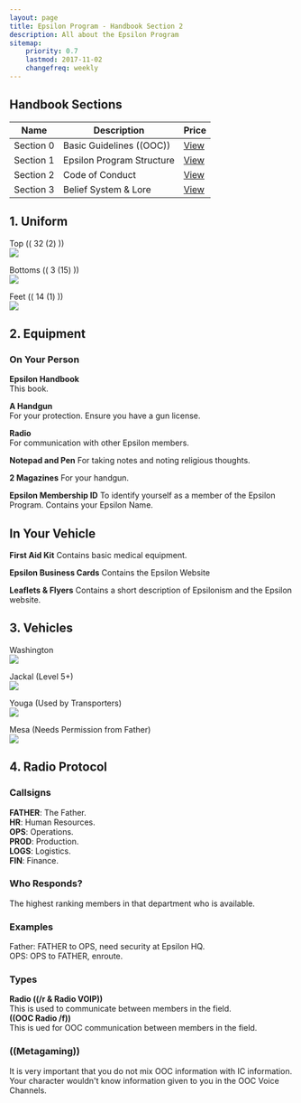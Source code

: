 ```yaml
---
layout: page
title: Epsilon Program - Handbook Section 2
description: All about the Epsilon Program
sitemap:
    priority: 0.7
    lastmod: 2017-11-02
    changefreq: weekly
---
```

## Handbook Sections
<div class="table-wrapper">
	<table>
		<thead>
			<tr>
				<th>Name</th>
				<th>Description</th>
				<th>Price</th>
			</tr>
		</thead>
		<tbody>
			<tr>
				<td>Section 0</td>
				<td>Basic Guidelines ((OOC))</td>
				<td><a href="/section0">View</a></td>
			</tr>
			<tr>
				<td>Section 1</td>
				<td>Epsilon Program Structure</td>
				<td><a href="/section1">View</a></td>
			</tr>
			<tr>
				<td>Section 2</td>
				<td>Code of Conduct</td>
				<td><a href="/section2">View</a></td>
			</tr>
			<tr>
				<td>Section 3</td>
				<td>Belief System & Lore</td>
				<td><a href="/section3">View</a></td>
			</tr>
		</tbody>
	</table>
</div>

## 1. Uniform
Top (( 32 (2) ))
<br>
<img src="https://media.discordapp.net/attachments/452931186407374868/452940068965842945/unknown.png">

Bottoms (( 3 (15) ))
<br>
<img src="https://media.discordapp.net/attachments/452931186407374868/452940986797129745/unknown.png">

Feet (( 14 (1) ))
<br>
<img src="https://media.discordapp.net/attachments/452931186407374868/452941492110098432/unknown.png">

## 2. Equipment
### On Your Person
**Epsilon Handbook**
<br>
This book.

**A Handgun**
<br>
For your protection. Ensure you have a gun license.

**Radio**<br>
For communication with other Epsilon members.


**Notepad and Pen**
For taking notes and noting religious thoughts.

**2 Magazines**
For your handgun.

**Epsilon Membership ID**
To identify yourself as a member of the Epsilon Program. Contains your Epsilon Name.

## In Your Vehicle
**First Aid Kit**
Contains basic medical equipment.

**Epsilon Business Cards**
Contains the Epsilon Website

**Leaflets & Flyers**
Contains a short description of Epsilonism and the Epsilon website.

## 3. Vehicles
Washington
<br>
<img src="https://media.discordapp.net/attachments/452931186407374868/452937326474166294/14_washington.png">

Jackal (Level 5+)
<br>
<img src="https://media.discordapp.net/attachments/452931186407374868/452937657845284875/7_jackal.png">

Youga (Used by Transporters)
<br>
<img src="https://media.discordapp.net/attachments/452931186407374868/452937763793141761/7.png">

Mesa (Needs Permission from Father)
<br>
<img src="https://media.discordapp.net/attachments/452931186407374868/452937875278004224/8.png">

## 4. Radio Protocol
### Callsigns
**FATHER**: The Father.
<br>
**HR**: Human Resources.
<br>
**OPS**: Operations.
<br>
**PROD**: Production.
<br>
**LOGS**: Logistics.
<br>
**FIN**: Finance.

### Who Responds?
The highest ranking members in that department who is available. 

### Examples
Father: FATHER to OPS, need security at Epsilon HQ.
<br>
OPS: OPS to FATHER, enroute.

### Types
**Radio ((/r & Radio VOIP))**
<br>
This is used to communicate between members in the field.
<br>
**((OOC Radio /f))**
<br>
This is ued for OOC communication between members in the field.

### ((Metagaming))
It is very important that you do not mix OOC information with IC information. Your character wouldn't know information given to you in the OOC Voice Channels.
